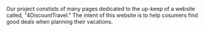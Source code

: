 Our project constists of many pages dedicated to the up-keep of a website called, "4DiscountTravel." The intent of this website is to help cosumers find good deals when planning their vacations. 
